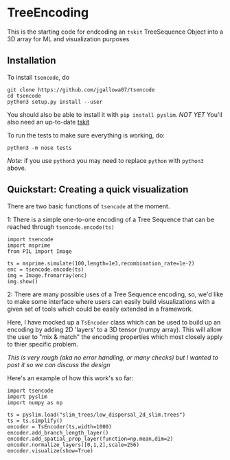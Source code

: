 # TreeEncoding
This is the starting code for endcoding an `tskit` TreeSequence Object into a 3D array for ML and visualization purposes



## Installation

To install `tsencode`, do
```
git clone https://github.com/jgallowa07/tsencode
cd tsencode
python3 setup.py install --user
```
You should also be able to install it with `pip install pyslim`. *NOT YET*
You'll also need an up-to-date [tskit](https://github.com/tskit-dev/tskit)

To run the tests to make sure everything is working, do:
```
python3 -m nose tests
```

*Note:* if you use `python3` you may need to replace `python` with `python3` above.

## Quickstart: Creating a quick visualization

There are two basic functions of `tsencode` at the moment. 

1: There is a simple one-to-one encoding of a Tree Sequence that can be reached through `tsencode.encode(ts)`

```
import tsencode
import msprime
from PIL import Image

ts = msprime.simulate(100,length=1e3,recombination_rate=1e-2)
enc = tsencode.encode(ts)
img = Image.fromarray(enc)
img.show()
```

2: There are many possible uses of a Tree Sequence encoding, so, we'd like to make 
some interface where users can easily build visualizations with a given set of tools 
which could be easily extended in a framework.  

Here, I have mocked up a `TsEncoder` class which can be used to build up an encoding by adding 2D 'layers'
to a 3D tensor (numpy array). This will allow the user to "mix & match" the encoding properties which
most closely apply to thier specific problem. 

*This is very rough (aka no error handling, or many checks) but I wanted to post it so we can discuss the design*

Here's an example of how this work's so far:

```
import tsencode
import pyslim
import numpy as np

ts = pyslim.load("slim_trees/low_dispersal_2d_slim.trees")
ts = ts.simplify()
encoder = TsEncoder(ts,width=1000)
encoder.add_branch_length_layer()
encoder.add_spatial_prop_layer(function=np.mean,dim=2)
encoder.normalize_layers([0,1,2],scale=256)
encoder.visualize(show=True)
```
